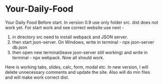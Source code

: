 # Your-Daily-Food
Your Daily Food
Before start.
In version 0.9 use only folder src. dist does not work yet.
For start work and see correct website use next -
1) in directory src need to install webpack and JSON server.
2) then start json-server. On Windows, write in terminal -  npx json-server db.json
3) then open new terminal(leave json-server still working) and write in terminal - npx webpack.
Now all should work.

Here is working tabs, slides, calc, form, modal etc. In new version, I will delete unnecessary comments and update the site. Also will do min files and will make work correct dist.
